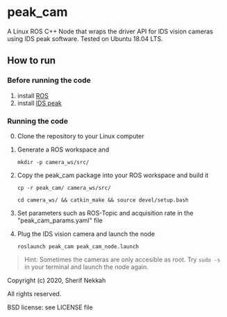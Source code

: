 # peak_cam

A Linux ROS C++ Node that wraps the driver API for IDS vision cameras using IDS peak software. Tested on Ubuntu 18.04 LTS.

## How to run

### Before running the code

1. install [ROS](http://wiki.ros.org/ROS/Installation)
2. install [IDS peak](https://de.ids-imaging.com/download-vision-lin64.html)

### Running the code

0. Clone the repository to your Linux computer

1. Generate a ROS workspace and

    `mkdir -p camera_ws/src/` 

1. Copy the peak_cam package into your ROS workspace and build it
    
    `cp -r peak_cam/ camera_ws/src/`
    
    `cd camera_ws/ && catkin_make && source devel/setup.bash`

2. Set parameters such as ROS-Topic and acquisition rate in the "peak_cam_params.yaml" file

3. Plug the IDS vision camera and launch the node 

    `roslaunch peak_cam peak_cam_node.launch`


> Hint: Sometimes the cameras are only accesible as root. Try `sudo -s` in your terminal and launch the node again.


Copyright (c) 2020, Sherif Nekkah

All rights reserved.

BSD license: see LICENSE file